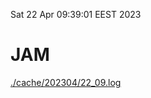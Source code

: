 Sat 22 Apr 09:39:01 EEST 2023
# JAM
<a href='./cache/202304/22_09.log'>./cache/202304/22_09.log</a>

